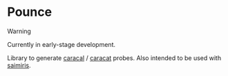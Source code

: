# Pounce

> [!WARNING]
> Currently in early-stage development.

Library to generate [caracal](https://github.com/dioptra-io/caracal) / [caracat](https://github.com/maxmouchet/caracat) probes. Also intended to be used with [saimiris](https://github.com/nxthdr/saimiris).